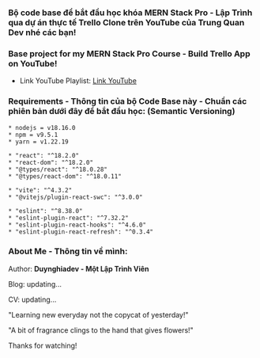 ### Bộ code base để bắt đầu học khóa MERN Stack Pro - Lập Trình qua dự án thực tế Trello Clone trên YouTube của Trung Quan Dev nhé các bạn!

### Base project for my MERN Stack Pro Course - Build Trello App on YouTube!

- Link YouTube Playlist: [Link YouTube](https://by.tn/yeNZ)

### Requirements - Thông tin của bộ Code Base này - Chuẩn các phiên bản dưới đây để bắt đầu học: (Semantic Versioning)

```
* nodejs = v18.16.0
* npm = v9.5.1
* yarn = v1.22.19

* "react": "^18.2.0"
* "react-dom": "^18.2.0"
* "@types/react": "^18.0.28"
* "@types/react-dom": "^18.0.11"

* "vite": "^4.3.2"
* "@vitejs/plugin-react-swc": "^3.0.0"

* "eslint": "^8.38.0"
* "eslint-plugin-react": "^7.32.2"
* "eslint-plugin-react-hooks": "^4.6.0"
* "eslint-plugin-react-refresh": "^0.3.4"
```

### About Me - Thông tin về mình:

Author: **Duynghiadev - Một Lập Trình Viên**

Blog: updating...

CV: updating...

"Learning new everyday not the copycat of yesterday!"

"A bit of fragrance clings to the hand that gives flowers!"

Thanks for watching!
